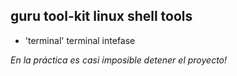 guru tool-kit linux shell tools
---------------------------------------

- 'terminal' terminal intefase 

*En la práctica es casi imposible detener el proyecto!*
